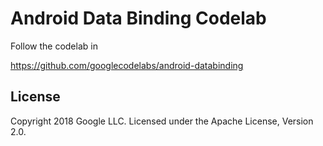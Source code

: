 Android Data Binding Codelab
=============================================
Follow the codelab in

https://github.com/googlecodelabs/android-databinding


License
--------

Copyright 2018 Google LLC. Licensed under the Apache License, Version 2.0.
